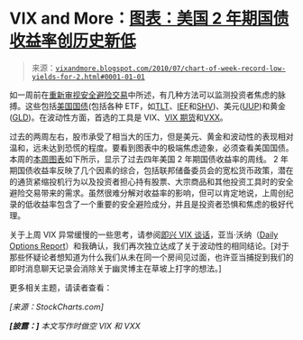 <!--yml

category: 未分类

日期：2024-05-18 17:06:44

-->

# VIX and More：[图表：美国 2 年期国债收益率创历史新低](http://vixandmore.blogspot.com/2010/07/chart-of-week-record-low-yields-for-2.html#0001-01-01)

> 来源：[`vixandmore.blogspot.com/2010/07/chart-of-week-record-low-yields-for-2.html#0001-01-01`](http://vixandmore.blogspot.com/2010/07/chart-of-week-record-low-yields-for-2.html#0001-01-01)

如一周前在[重新审视安全避险交易](http://vixandmore.blogspot.com/2010/06/revisiting-flight-to-safety-trade.html)中所述，有几种方法可以监测投资者焦虑的脉搏。这些包括[美国国债](http://vixandmore.blogspot.com/search/label/Treasury%20Note)(包括各种 ETF，如[TLT](http://vixandmore.blogspot.com/search/label/TLT)、[IEF](http://vixandmore.blogspot.com/search/label/IEF)和[SHV](http://vixandmore.blogspot.com/search/label/SHV))、美元([UUP](http://vixandmore.blogspot.com/search/label/UUP))和黄金([GLD](http://vixandmore.blogspot.com/search/label/GLD))。在波动性方面，首选的工具是 VIX、[VIX 期货](http://vixandmore.blogspot.com/search/label/VIX%20futures)和[VXX](http://vixandmore.blogspot.com/search/label/VXX)。

过去的两周左右，股市承受了相当大的压力，但是美元、黄金和波动性的表现相对温和，远未达到恐慌的程度。要看到图表中的极端焦虑迹象，必须查看美国国债。本周的[本周图表](http://vixandmore.blogspot.com/search/label/chart%20of%20the%20week)如下所示，显示了过去四年美国 2 年期国债收益率的周线。 2 年期国债收益率反映了几个因素的综合，包括联邦储备委员会的宽松货币政策，潜在的通货紧缩投机行为以及投资者担心持有股票、大宗商品和其他投资工具时的安全避险交易带来的需求。虽然很难分解对收益率的影响，但可以肯定地说，上周创纪录的低收益率包含了一个重要的安全避险成分，并且是投资者恐惧和焦虑的极好代理。

关于上周 VIX 异常缓慢的一些思考，请参阅[即兴 VIX 谈话](http://dailyoptionsreport.com/blog/post/impromptu-vix-talk/#When:14:16:13Z)，亚当·沃纳（[Daily Options Report](http://dailyoptionsreport.com/)）和我确认，我们再次独立达成了关于波动性的相同结论。[对于那些怀疑论者想知道为什么我们从未在同一个房间见过面，也许亚当捕捉到我们的即时消息聊天记录会消除关于幽灵博主在草坡上打字的想法。]

更多相关主题，请读者查看：

*[来源：StockCharts.com]*

***[披露：]*** *本文写作时做空 VIX 和 VXX*
